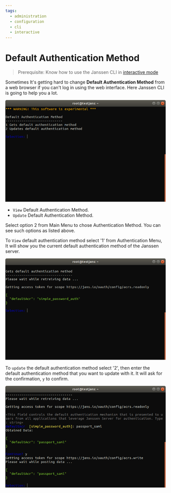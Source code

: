 ```yaml
---
tags:
  - administration
  - configuration
  - cli
  - interactive
---
```


# Default Authentication Method

> Prerequisite: Know how to use the Janssen CLI in [interactive mode](im-index.md)

Sometimes It's getting hard to change **Default Authentication Method** from a web browser if you can't log in using the web interface. Here Janssen CLI is going to help you a lot.

![default-auth](../../../../assets/image-im-default-auth-03042021.png)

- `View` Default Authentication Method.
- `Update` Default Authentication Method.

Select option 2 from Main Menu to chose Authentication Method. You can see such options as listed above.

To `View` default authentication method select '1' from Authentication Menu, It will show you the current default authentication method of the Janssen server.

![current-default-auth](../../../../assets/image-im-cur-default-auth-03042021.png)


To `update` the default authentication method select '2', then enter the default authentication method that you want to update with it. It will ask for the confirmation, `y` to confirm. 

![update-auth](../../../../assets/image-im-update-default-auth-03042021.png)


